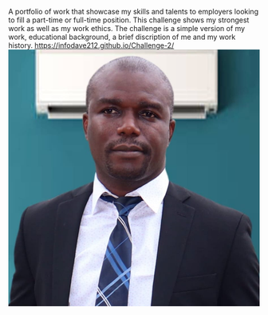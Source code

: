 A portfolio of work that showcase my skills and talents to employers looking to fill a part-time or full-time position.
This challenge shows my strongest work as well as my work ethics.
The challenge is a simple version of my work, educational background, a brief discription of me and my work history.
 https://infodave212.github.io/Challenge-2/
 ![a picture of David Oweh](./images/Image.jpg)